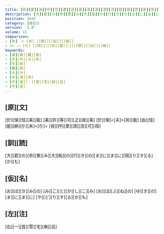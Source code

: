 ```yaml
---
title: [佐][婆][海][中][忽][遭][逆][風][漲][浪][漂][流][經][宿][而][後][幸][得][順][風][到][著][豊][前][國][下][毛][郡][分][間][浦] [於][是][追][怛][艱][難][悽][惆][作][八][首]
description: [大][君][の][命][畏][み][大][船][の][行][き][の][ま][に][ま][に][宿][り][す][る][か][も]
position: 3644
category: [巻]15
version: '1.0'
volume: 15
comparison:
- [布] -> [夫] [[類]][[紀]][[細]]
- <> -> [尓] [[西][（][右][書][）]][[類]][[紀]][[細]]
keywords:
- [遣][新][羅][使]
- [天][平][８][年]
- [年][紀]
- [羈][旅]
- [大][分]
- [中][津][市]
- [作][者][：][雪][宅][麻][呂]
- [不][安]
---
```


## [原][文]

[於][保][伎][美][能] [美][許][等][可][之][故][美] [於][保]<[夫]>[祢][能] [由][伎][能][麻][尓][末]<[尓]> [夜][杼][里][須][流][可][母]

## [訓][読]

[大][君][の][命][畏][み][大][船][の][行][き][の][ま][に][ま][に][宿][り][す][る][か][も]

## [仮][名]

[お][ほ][き][み][の] [み][こ][と][か][し][こ][み] [お][ほ][ぶ][ね][の] [ゆ][き][の][ま][に][ま][に] [や][ど][り][す][る][か][も]

## [左][注]

[右][一][首][雪][宅][麻][呂]
